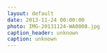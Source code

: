 ```yaml
---
layout: default
date: 2013-11-24 00:00:00
photo: IMG-20131124-WA0008.jpg
caption_header: unknown
caption: unknown
---
```

